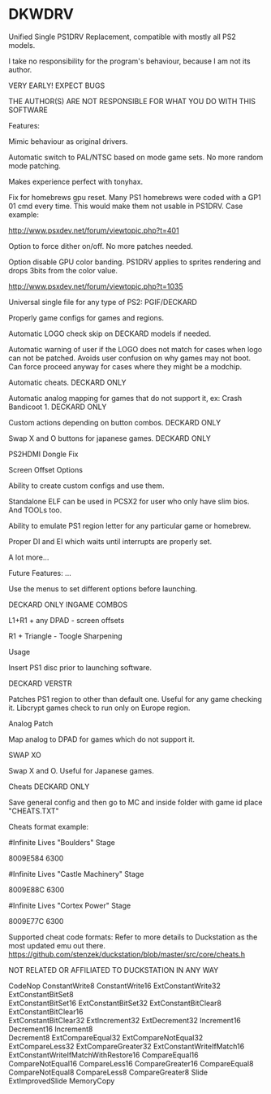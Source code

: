 # DKWDRV
Unified Single PS1DRV Replacement, compatible with mostly all PS2 models.


I take no responsibility for the program's behaviour, because I am not its author.




VERY EARLY! EXPECT BUGS

THE AUTHOR(S) ARE NOT RESPONSIBLE FOR WHAT YOU DO WITH THIS SOFTWARE



Features:

Mimic behaviour as original drivers.


Automatic switch to PAL/NTSC based on mode game sets. No more random mode patching.

Makes experience perfect with tonyhax.


Fix for homebrews gpu reset. Many PS1 homebrews were coded with a GP1 01 cmd every time. This would make them not usable in PS1DRV. Case example:

http://www.psxdev.net/forum/viewtopic.php?t=401



Option to force dither on/off. No more patches needed.

Option disable GPU color banding. PS1DRV applies to sprites rendering and drops 3bits from the color value.

http://www.psxdev.net/forum/viewtopic.php?t=1035


Universal single file for any type of PS2: PGIF/DECKARD

Properly game configs for games and regions.


Automatic LOGO check skip on DECKARD models if needed.

Automatic warning of user if the LOGO does not match for cases when logo can not be patched. Avoids user confusion on why games may not boot. Can force proceed anyway for cases where they might be a modchip.


Automatic cheats. DECKARD ONLY

Automatic analog mapping for games that do not support it, ex: Crash Bandicoot 1.   DECKARD ONLY

Custom actions depending on button combos. DECKARD ONLY

Swap X and O buttons for japanese games.   DECKARD ONLY

PS2HDMI Dongle Fix

Screen Offset Options

Ability to create custom configs and use them.

Standalone ELF can be used in PCSX2 for user who only have slim bios. And TOOLs too.

Ability to emulate PS1 region letter for any particular game or homebrew.

Proper DI and EI which waits until interrupts are properly set.

A lot more...


Future Features:
...


Use the menus to set different options before launching.



DECKARD ONLY INGAME COMBOS

L1+R1 + any DPAD - screen offsets

R1 + Triangle - Toogle Sharpening



Usage

Insert PS1 disc prior to launching software.


DECKARD VERSTR 

Patches PS1 region to other than default one. Useful for any game checking it. Libcrypt games check to run only on Europe region.



Analog Patch

Map analog to DPAD for games which do not support it.

SWAP XO

Swap X and O. Useful for Japanese games.


Cheats DECKARD ONLY

Save general config and then go to MC and inside folder with game id place "CHEATS.TXT"



Cheats format example:

#Infinite Lives "Boulders" Stage	

8009E584 6300

#Infinite Lives "Castle Machinery" Stage	

8009E88C 6300

#Infinite Lives "Cortex Power" Stage	

8009E77C 6300



Supported cheat code formats:
Refer to more details to Duckstation as the most updated emu out there.
https://github.com/stenzek/duckstation/blob/master/src/core/cheats.h

NOT RELATED OR AFFILIATED TO DUCKSTATION IN ANY WAY

CodeNop	
ConstantWrite8
ConstantWrite16
ExtConstantWrite32
ExtConstantBitSet8	
ExtConstantBitSet16	
ExtConstantBitSet32
ExtConstantBitClear8
ExtConstantBitClear16	
ExtConstantBitClear32
ExtIncrement32
ExtDecrement32
Increment16	
Decrement16
Increment8		
Decrement8
ExtCompareEqual32
ExtCompareNotEqual32	
ExtCompareLess32
ExtCompareGreater32
ExtConstantWriteIfMatch16
ExtConstantWriteIfMatchWithRestore16
CompareEqual16
CompareNotEqual16
CompareLess16
CompareGreater16
CompareEqual8
CompareNotEqual8
CompareLess8
CompareGreater8
Slide
ExtImprovedSlide
MemoryCopy

